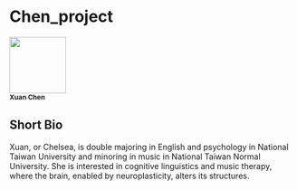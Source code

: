 # Chen_project

<a href="https://github.com/x2583319">
   <img src="https://avatars.githubusercontent.com/u/91314266?v=4?s=100" width="100px;" alt=""/>
   <br /><sub><b>Xuan Chen</b></sub>
</a>

## __Short Bio__

Xuan, or Chelsea, is double majoring in English and psychology in National Taiwan University and minoring in music in National Taiwan Normal University. She is interested in cognitive linguistics and music therapy, where the brain, enabled by neuroplasticity, alters its structures. 
